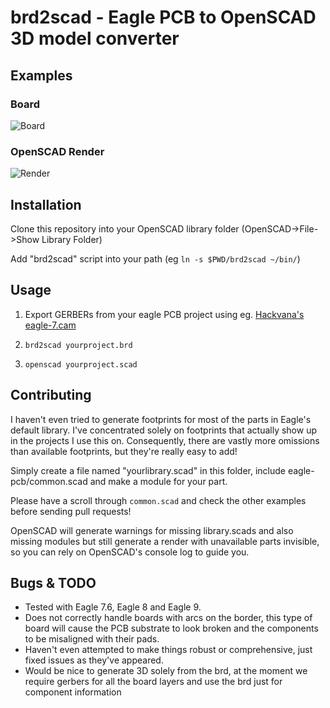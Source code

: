 # brd2scad - Eagle PCB to OpenSCAD 3D model converter

## Examples

### Board
![Board](https://i.imgur.com/V262rdW.png)

### OpenSCAD Render
![Render](https://i.imgur.com/M7caqh8.png)

## Installation

Clone this repository into your OpenSCAD library folder (OpenSCAD->File->Show Library Folder)

Add "brd2scad" script into your path (eg `ln -s $PWD/brd2scad ~/bin/`)

## Usage

1. Export GERBERs from your eagle PCB project using eg. [Hackvana's eagle-7.cam](https://github.com/hackvana/hackvana-main/blob/master/support/pcbs/eagle/hackvana-eagle-7.cam)

2. `brd2scad yourproject.brd`

3. `openscad yourproject.scad`

## Contributing

I haven't even tried to generate footprints for most of the parts in Eagle's default library.
I've concentrated solely on footprints that actually show up in the projects I use this on.
Consequently, there are vastly more omissions than available footprints, but they're really easy to add!

Simply create a file named "yourlibrary.scad" in this folder, include eagle-pcb/common.scad and make a module for your part.

Please have a scroll through `common.scad` and check the other examples before sending pull requests!

OpenSCAD will generate warnings for missing library.scads and also missing modules but still generate a render with unavailable parts invisible, so you can rely on OpenSCAD's console log to guide you.

## Bugs & TODO

* Tested with Eagle 7.6, Eagle 8 and Eagle 9.
* Does not correctly handle boards with arcs on the border, this type of board will cause the PCB substrate to look broken and the components to be misaligned with their pads.
* Haven't even attempted to make things robust or comprehensive, just fixed issues as they've appeared.
* Would be nice to generate 3D solely from the brd, at the moment we require gerbers for all the board layers and use the brd just for component information
